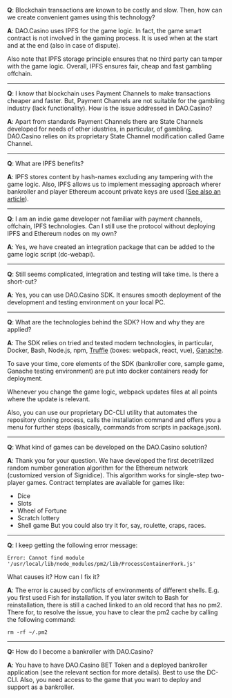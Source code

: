 **Q**: Blockchain transactions are known to be costly and slow. Then, how can we create convenient games using this technology?

**A**: DAO.Casino uses IPFS for the game logic. In fact, the game smart contract is not involved in the gaming process. It is used when at the start and at the end (also in case of dispute). 

Also note that IPFS storage principle ensures that no third party can tamper with the game logic.
Overall, IPFS ensures fair, cheap and fast gambling offchain.

***
**Q**: I know that blockchain uses Payment Channels to make transactions cheaper and faster. But, Payment Channels are not suitable for the gambling industry (lack functionality). How is the issue addressed in DAO.Casino?

**A**: Apart from standards Payment Channels there are State Channels developed for needs of other idustries, in particular, of gambling. DAO.Casino relies on its proprietary State Channel modification called Game Channel. 

***

**Q**: What are IPFS benefits?

**A**: IPFS stores content by hash-names excluding any tampering with the game logic. Also, IPFS allows us to implement messaging approach wherer bankroller and player Ethereum account private keys are used ([See also an article](https://ipfs.io/blog/25-pubsub/ )). 

***

**Q**: I am an indie game developer not familiar with payment channels, offchain, IPFS technologies. Can I still use the protocol without deploying IPFS and Ethereum nodes on my own?

**A**: Yes, we have created an integration package that can be added to the game logic script (dc-webapi).

***
**Q**: Still seems complicated, integration and testing will take time. Is there a short-cut?

**A**: Yes, you can use DAO.Casino SDK. It ensures smooth deployment of the development and testing environment on your local PC.

***

**Q**: What are the technologies behind the SDK? How and why they are applied?

**A**: The SDK relies on tried and tested modern technologies, in particular, Docker, Bash, Node.js, npm, [Truffle](https://github.com/trufflesuite/truffle) (boxes: webpack, react, vue), [Ganache]( https://github.com/trufflesuite/ganache-cli).

To save your time, core elements of the SDK (bankroller core, sample game, Ganache testing environment) are put into docker containers ready for deployment. 

Whenever you change the game logic, webpack updates files at all points where the update is relevant. 

Also, you can use our proprietary DC-CLI utility that automates the repository cloning process, calls the installation command and offers you a menu for further steps (basically, commands from scripts in package.json).
***
**Q**: What kind of games can be developed on the DAO.Casino solution?

**A**: Thank you for your question. We have developed the first decetrilized random number generation algorithm for the Ethereum network (customized version of Signidice). This algorithm works for single-step two-player games. Contract templates are available for games like:
- Dice
- Slots
- Wheel of Fortune
- Scratch lottery
- Shell game
But you could also try it for, say, roulette, craps, races.
***
**Q**: I keep getting the following error message:

```Error: Cannot find module '/usr/local/lib/node_modules/pm2/lib/ProcessContainerFork.js' ```

What causes it? How can I fix it?

**A**: The error is caused by conflicts of environments of different shells. E.g. you first used Fish for installation. If you later switch to Bash for reinstallation, there is still a cached linked to an old record that has no pm2. There for, to resolve the issue, you have to clear the pm2 cache by calling the following command:

```rm -rf ~/.pm2```
***
**Q:** How do I become a bankroller with DAO.Casino?

**A**: You have to have DAO.Casino BET Token and a deployed bankroller application (see the relevant section for more details). Best to use the DC-CLI. Also, you need access to the game that you want to deploy and support as a bankroller. 


